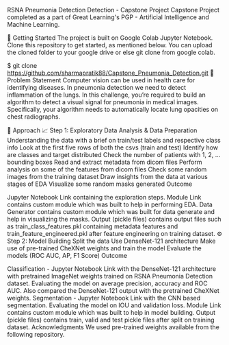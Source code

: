 RSNA Pneumonia Detection Detection - Capstone Project
Capstone Project completed as a part of Great Learning's PGP - Artificial Intelligence and Machine Learning.

📁 Getting Started
The project is built on Google Colab Jupyter Notebook. Clone this repository to get started, as mentioned below. You can upload the cloned folder to your google drive or else git clone from google colab.

$ git clone https://github.com/sharmapratik88/Capstone_Pneumonia_Detection.git
🤔 Problem Statement
Computer vision can be used in health care for identifying  diseases. In pneumonia detection we need to detect inflammation of the lungs.   In  this   challenge,   you’re  required  to    build    an    algorithm    to   detect    a   visual    signal     for    pneumonia    in   medical   images. Specifically,  your  algorithm  needs  to automatically  locate  lung  opacities  on chest radiographs.

📜 Approach
📈 Step 1: Exploratory Data Analysis & Data Preparation
Understanding the data with a brief on train/test labels and respective class info
Look at the first five rows of both the csvs (train and test)
Identify how are classes and target distributed
Check the number of patients with 1, 2, ... bounding boxes
Read and extract metadata from dicom files
Perform analysis on some of the features from dicom files
Check some random images from the training dataset
Draw insights from the data at various stages of EDA
Visualize some random masks generated
Outcome

Jupyter Notebook Link containing the exploration steps.
Module Link contains custom module which was built to help in performing EDA.
Data Generator contains custom module which was built for data generate and help in visualizing the masks.
Output (pickle files) contains output files such as train_class_features.pkl containing metadata features and train_feature_engineered.pkl after feature engineering on training dataset.
⚙️ Step 2: Model Building
Split the data
Use DenseNet-121 architecture
Make use of pre-trained CheXNet weights and train the model
Evaluate the models (ROC AUC, AP, F1 Score)
Outcome

Classification - Jupyter Notebook Link with the DenseNet-121 architecture with pretrained ImageNet weights trained on RSNA Pneumonia Detection dataset. Evaluating the model on average precision, accuracy and ROC AUC. Also compared the DenseNet-121 output with the pretrained CheXNet weights.
Segmentation - Jupyter Notebook Link with the CNN based segmentation. Evaluating the model on IOU and validation loss.
Module Link contains custom module which was built to help in model building.
Output (pickle files) contains train, valid and test pickle files after split on training dataset.
Acknowledgments
We used pre-trained weights available from the following repository.

